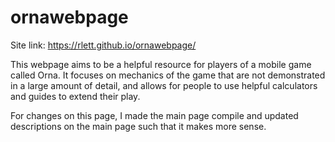 # ornawebpage

Site link: https://rlett.github.io/ornawebpage/

This webpage aims to be a helpful resource for players of a mobile game called Orna. It focuses on mechanics of the game that are not demonstrated in a large amount of detail, and allows for people to use helpful calculators and guides to extend their play.


For changes on this page, I made the main page compile and updated descriptions on the main page such that it makes more sense.
